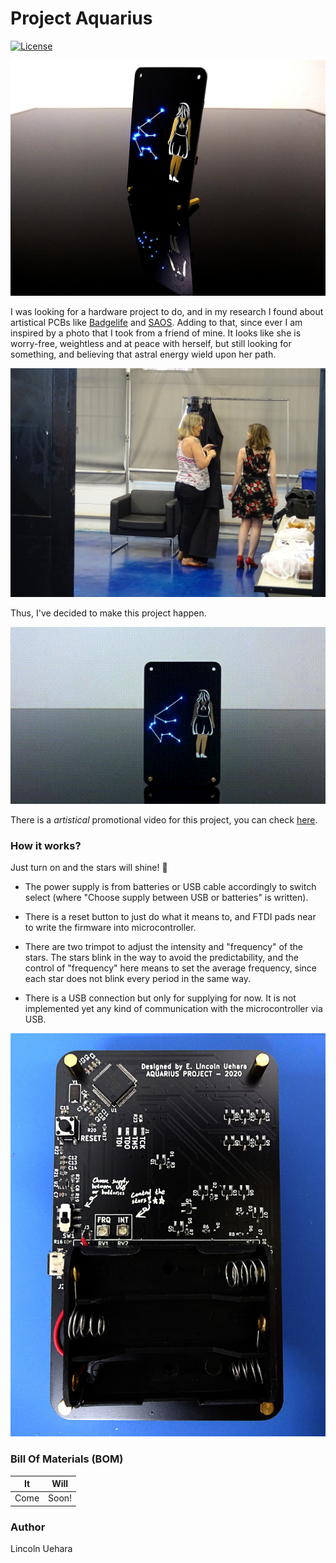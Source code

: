 # Project Aquarius

[![License](https://img.shields.io/github/license/LincolnUehara/Aquarius)](https://github.com/LincolnUehara/Aquarius/blob/master/LICENSE)

<p align="center">
<img src="https://github.com/LincolnUehara/Aquarius/blob/master/img/main.jpg" width="800">
</p>

I was looking for a hardware project to do, and in my research I found about artistical PCBs like [Badgelife](https://www.vice.com/en_us/article/vbne9a/a-history-of-badgelife-def-cons-unlikely-obsession-with-artistic-circuit-boards) and [SAOS](https://hackaday.com/2019/03/20/introducing-the-shitty-add-on-v1-69bis-standard/). Adding to that, since ever I am inspired by a photo that I took from a friend of mine. It looks like she is worry-free, weightless and at peace with herself, but still looking for something, and believing that astral energy wield upon her path.

<p align="center">
<img src="https://github.com/LincolnUehara/Aquarius/blob/master/img/friend.jpg" width="512">
</p>

Thus, I've decided to make this project happen.

<p align="center">
<img src="https://github.com/LincolnUehara/Aquarius/blob/master/img/blinky.gif" width="512">
</p>

There is a _artistical_ promotional video for this project, you can check [here](https://youtu.be/2W8A3zgU_Mk).

### How it works?

Just turn on and the stars will shine! :star2:

* The power supply is from batteries or USB cable accordingly to switch select (where "Choose supply between USB or batteries" is written).

* There is a reset button to just do what it means to, and FTDI pads near to write the firmware into microcontroller.

* There are two trimpot to adjust the intensity and "frequency" of the stars. The stars blink in the way to avoid the predictability, and the control of "frequency" here means to set the average frequency, since each star does not blink every period in the same way.

* There is a USB connection but only for supplying for now. It is not implemented yet any kind of communication with the microcontroller via USB.

<p align="center">
<img src="https://github.com/LincolnUehara/Aquarius/blob/master/img/back.jpg" width="512">
</p>

### Bill Of Materials (BOM)

It | Will
------------ | -------------
Come | Soon!

### Author

Lincoln Uehara
